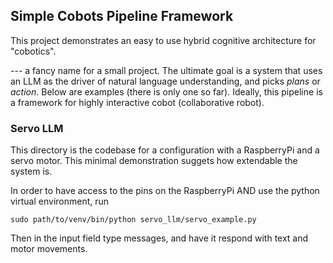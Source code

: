 ## Simple Cobots Pipeline Framework
This project demonstrates an easy to use hybrid cognitive architecture for "cobotics". 

--- a fancy name for a small project. The ultimate goal is a system that uses an LLM as the driver of natural language understanding, and picks _plans_ or _action_. Below are examples (there is only one so far). Ideally, this pipeline is a framework for highly interactive cobot (collaborative robot).

### Servo LLM
This directory is the codebase for a configuration with a RaspberryPi and a servo motor. This minimal demonstration suggets how extendable the system is.

In order to have access to the pins on the RaspberryPi AND use the python virtual environment, run
```
sudo path/to/venv/bin/python servo_llm/servo_example.py
```
Then in the input field type messages, and have it respond with text and motor movements.
